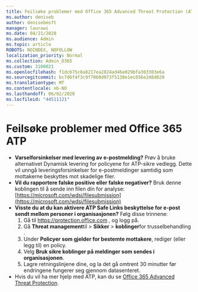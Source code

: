 ```yaml
---
title: Feilsøke problemer med Office 365 Advanced Threat Protection (ATP)
ms.author: deniseb
author: denisebmsft
manager: laurawi
ms.date: 04/21/2020
ms.audience: Admin
ms.topic: article
ROBOTS: NOINDEX, NOFOLLOW
localization_priority: Normal
ms.collection: Admin_O365
ms.custom: 3100021
ms.openlocfilehash: f1dc675c8a8217ea2824ad46e029bfa303303e6a
ms.sourcegitcommit: bc7d6f4f3c9f7060d073f5130e1ec856e248d020
ms.translationtype: MT
ms.contentlocale: nb-NO
ms.lasthandoff: 06/02/2020
ms.locfileid: "44511121"
---
```

# <a name="troubleshoot-issues-with-office-365-atp"></a>Feilsøke problemer med Office 365 ATP

- **Varselforsinkelser med levering av e-postmelding?** Prøv å bruke alternativet Dynamisk levering for policyene for ATP-sikre vedlegg. Dette vil unngå leveringsforsinkelser for e-postmeldinger samtidig som mottakerne beskyttes mot skadelige filer.
- **Vil du rapportere falske positive eller falske negativer?** Bruk denne koblingen til å sende inn filen din for analyse:[https://microsoft.com/wdsi/filesubmission](https://microsoft.com/wdsi/filesubmission)
- **Visste du at du kan aktivere ATP Safe Links beskyttelse for e-post sendt mellom personer i organisasjonen?** Følg disse trinnene:
    1. Gå til https://protection.office.com , og logg på.
    2. Gå **Threat management**til  >  **Sikker**  >  **koblinger**for trusselbehandling .
    3. Under **Policyer som gjelder for bestemte mottakere**, rediger (eller legg til) en policy.
    4. Velg **Bruk sikre koblinger på meldinger som sendes i organisasjonen**.
    5. Lagre retningslinjene dine, og la det gå omtrent 30 minutter før endringene fungerer seg gjennom datasenteret.
- Hvis du vil ha mer hjelp med ATP, kan du se [Office 365 Advanced Threat Protection](https://docs.microsoft.com/microsoft-365/security/office-365-security/office-365-atp).